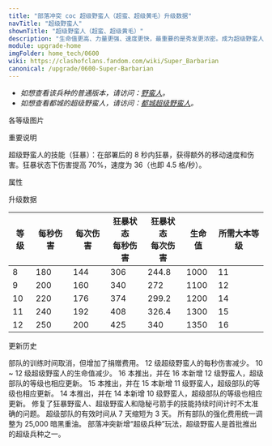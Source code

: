 ```yaml
---
title: "部落冲突 coc 超级野蛮人（超蛮、超级黄毛）升级数据"
navTitle: "超级野蛮人"
shownTitle: "超级野蛮人（超蛮、超级黄毛）"
description: "生命值更高、力量更强、速度更快，最重要的是秀发更浓密。成为超级野蛮人是每个普通野蛮人的梦想！"
module: upgrade-home
imgFolder: home_tech/0600
wiki: https://clashofclans.fandom.com/wiki/Super_Barbarian
canonical: /upgrade/0600-Super-Barbarian
---
```


- *如想查看该兵种的普通版本，请访问：[野蛮人](/upgrade/0000-Barbarian)。*
- *如想查看都城的超级野蛮人，请访问：[都城超级野蛮人](/upgrade/2000-Super-Barbarian)。*

<UnitInfo :folder="$frontmatter.imgFolder" imgSrc="Super_Barbarian_info.png" :imgAlt="$frontmatter.navTitle" :description="$frontmatter.description" />

<SmallTitle>各等级图片</SmallTitle>

<Panel>
    <UnitImgGroup :folder="$frontmatter.imgFolder">
        <UnitImg imgTitle="所有等级" imgSrc="Super_Barbarian8.png" />
    </UnitImgGroup>
</Panel>

<SmallTitle>重要说明</SmallTitle>

超级野蛮人的技能（狂暴）：在部署后的 8 秒内狂暴，获得额外的移动速度和伤害。狂暴状态下伤害提高 70%，速度为 36（也即 4.5 格/秒）。

<SmallTitle>属性</SmallTitle>

<UnitProperties>
    <UnitProperty pKey="部队类型" pValue="地面近战单位" />
    <UnitProperty pKey="攻击偏好" pValue="无" />
    <UnitProperty pKey="伤害类型" pValue="单体伤害" />
    <UnitProperty pKey="攻击的目标" pValue="仅地面目标" />
    <UnitProperty pKey="占据人口" pValue="5" />
    <UnitProperty pKey="移动速度" pValue="2.5 格/秒" />
    <UnitProperty pKey="攻击速度" pValue="0.8 秒/次" />
    <UnitProperty pKey="首次出手时机" pValue="到达目标后 0.7 秒" />
    <UnitProperty pKey="攻击距离" pValue="0.6 格" />
    <UnitProperty pKey="最低野蛮人等级" pValue="8" />
    <UnitProperty pKey="最低大本等级" pValue="11" />
    <UnitProperty pKey="强化费用" pValue="2.5 万黑油" />
    <UnitProperty pKey="强化有效期" pValue="3 天" />
    <UnitProperty pKey="训练时间" pValue="无" trainingSystem="2025" />
    <UnitProperty pKey="捐赠费用" pValue="3,3,9000,Elixir" :isDonationCost="true" />
</UnitProperties>

<SmallTitle>升级数据</SmallTitle>

<UnitTable>

| 等级 |  每秒伤害 | 每次伤害 |狂暴状态<br>每秒伤害|狂暴状态<br>每次伤害| 生命值 |所需大本等级|
| ---- |   ----   |   ----  |         ---       |        ---       |   ---  |     ---   |
|   8  |    180   |   144   |         306       |       244.8      |  1000  |     11    |
|   9  |    200   |   160   |         340       |       272        |  1100  |     12    |
|  10  |    220   |   176   |         374       |       299.2      |  1200  |     14    |
|  11  |    240   |   192   |         408       |       326.4      |  1300  |     15    |
|  12  |    250   |   200   |         425       |       340        |  1350  |     16    |
</UnitTable>

<SmallTitle>更新历史</SmallTitle>

<Timeline>
    <TimelineItem date="2025/03/27">
        <TimelineRow>部队的训练时间取消，但增加了捐赠费用。</TimelineRow>
    </TimelineItem>
    <TimelineItem date="2024/09/09">
        <TimelineRow>12 级超级野蛮人的每秒伤害减少。</TimelineRow>
    </TimelineItem>
    <TimelineItem date="2024/02/27">
        <TimelineRow>10 ~ 12 级超级野蛮人的生命值减少。</TimelineRow>
    </TimelineItem>
    <TimelineItem date="2023/12/12">
        <TimelineRow>16 本推出，并在 16 本新增 12 级野蛮人，超级部队的等级也相应更新。</TimelineRow>
    </TimelineItem>
    <TimelineItem date="2022/10/10">
        <TimelineRow>15 本推出，并在 15 本新增 11 级野蛮人，超级部队的等级也相应更新。</TimelineRow>
    </TimelineItem>
    <TimelineItem date="2021/04/12">
        <TimelineRow>14 本推出，并在 14 本新增 10 级野蛮人，超级部队的等级也相应更新。</TimelineRow>
        <TimelineRow>修复了狂暴野蛮人、超级野蛮人和隐秘弓箭手的技能持续时间计时不太准确的问题。</TimelineRow>
    </TimelineItem>
    <TimelineItem date="2020/12/07">
        <TimelineRow>超级部队的有效时间从 7 天缩短为 3 天。</TimelineRow>
        <TimelineRow>所有部队的强化费用统一调整为 25,000 暗黑重油。</TimelineRow>
    </TimelineItem>
    <TimelineItem date="2020/03/30">
        <TimelineRow>部落冲突新增“超级兵种”玩法，超级野蛮人是首批推出的超级兵种之一。</TimelineRow>
    </TimelineItem>
    <TimelineItem :historyBottom="true" />
</Timeline>